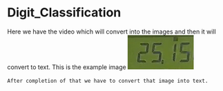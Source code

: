 # Digit_Classification

Here we have the video which will convert into the images and then it will convert to text.
This is the example image 
![](https://github.com/tincharlie/Digit_Classification/blob/main/newframe9.5_sec.jpg)

`After completion of that we have to convert that image into text.`

